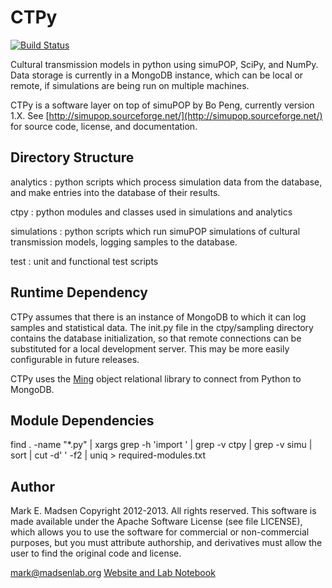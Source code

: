 CTPy
====

[![Build Status](https://travis-ci.org/mmadsen/CTPy.svg?branch=master)](https://travis-ci.org/mmadsen/CTPy)

Cultural transmission models in python using simuPOP, SciPy, and NumPy.  Data storage is currently in
a MongoDB instance, which can be local or remote, if simulations are being run on multiple machines.

CTPy is a software layer on top of simuPOP by Bo Peng, currently version 1.X.  See
[http://simupop.sourceforge.net/](http://simupop.sourceforge.net/) for source code, license, and documentation.


## Directory Structure ##

analytics
:  python scripts which process simulation data from the database, and make entries into the database of their results.

ctpy
:  python modules and classes used in simulations and analytics

simulations
:  python scripts which run simuPOP simulations of cultural transmission models, logging samples to the database.

test
:  unit and functional test scripts


## Runtime Dependency ##

CTPy assumes that there is an instance of MongoDB to which it can log samples and statistical data.  The
init.py file in the ctpy/sampling directory contains the database initialization, so that remote connections
can be substituted for a local development server.  This may be more easily configurable in future releases.

CTPy uses the [Ming](http://merciless.sourceforge.net/index.html) object relational library to connect from Python to
MongoDB.

## Module Dependencies ##

find . -name "*.py" | xargs grep -h 'import ' | grep -v ctpy | grep -v simu | sort | cut -d' ' -f2 | uniq > required-modules.txt


## Author ##

Mark E. Madsen
Copyright 2012-2013.  All rights reserved.  This software is made available under the Apache Software License (see
file LICENSE), which allows you to use the software for commercial or non-commercial purposes, but you must
attribute authorship, and derivatives must allow the user to find the original code and license.

mark@madsenlab.org
[Website and Lab Notebook](http://notebook.madsenlab.org)


